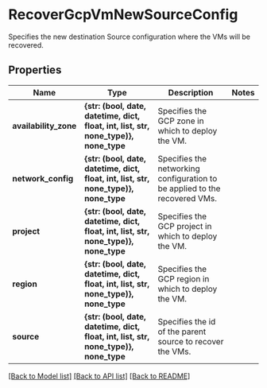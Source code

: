 # RecoverGcpVmNewSourceConfig

Specifies the new destination Source configuration where the VMs will be recovered.

## Properties
Name | Type | Description | Notes
------------ | ------------- | ------------- | -------------
**availability_zone** | **{str: (bool, date, datetime, dict, float, int, list, str, none_type)}, none_type** | Specifies the GCP zone in which to deploy the VM. | 
**network_config** | **{str: (bool, date, datetime, dict, float, int, list, str, none_type)}, none_type** | Specifies the networking configuration to be applied to the recovered VMs. | 
**project** | **{str: (bool, date, datetime, dict, float, int, list, str, none_type)}, none_type** | Specifies the GCP project in which to deploy the VM. | 
**region** | **{str: (bool, date, datetime, dict, float, int, list, str, none_type)}, none_type** | Specifies the GCP region in which to deploy the VM. | 
**source** | **{str: (bool, date, datetime, dict, float, int, list, str, none_type)}, none_type** | Specifies the id of the parent source to recover the VMs. | 

[[Back to Model list]](../README.md#documentation-for-models) [[Back to API list]](../README.md#documentation-for-api-endpoints) [[Back to README]](../README.md)


